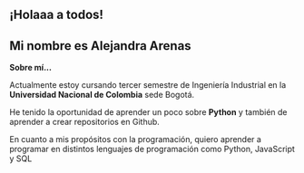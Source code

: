 ## ¡Holaaa a todos! 
## Mi nombre es Alejandra Arenas 

**Sobre mí...**

Actualmente estoy cursando tercer semestre de Ingeniería Industrial en la **Universidad Nacional de Colombia** sede Bogotá.

He tenido la oportunidad de aprender un poco sobre **Python** y también de aprender a crear repositorios en Github.

En cuanto a mis propósitos con la programación, quiero aprender a programar en distintos lenguajes de programación como Python, JavaScript y SQL



<!--
**alejayz/alejayz** is a ✨ _special_ ✨ repository because its `README.md` (this file) appears on your GitHub profile.

Here are some ideas to get you started:

- 🔭 I’m currently working on ...
- 🌱 I’m currently learning ...
- 👯 I’m looking to collaborate on ...
- 🤔 I’m looking for help with ...
- 💬 Ask me about ...
- 📫 How to reach me: ...
- 😄 Pronouns: ...
- ⚡ Fun fact: ...
-->
